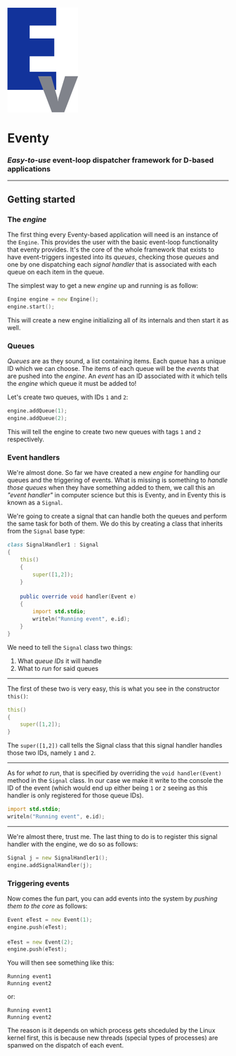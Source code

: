 ![](logos/logo.png)

Eventy
======

### _Easy-to-use_ event-loop dispatcher framework for D-based applications

---

## Getting started

### The _engine_

The first thing every Eventy-based application will need is an instance of the `Engine`.
This provides the user with the basic event-loop functionality that eventy provides. It's
the core of the whole framework that exists to have event-triggers ingested into its
_queues_, checking those _queues_ and one by one dispatching each _signal handler_ that
is associated with each queue on each item in the queue.

The simplest way to get a new _engine_ up and running is as follow:

```d
Engine engine = new Engine();
engine.start();
```

This will create a new engine initializing all of its internals and then start it as well.

### Queues

_Queues_ are as they sound, a list containing items. Each queue has a unique ID which we
can choose. The items of each queue will be the _events_ that are pushed into the _engine_.
An _event_ has an ID associated with it which tells the _engine_ which queue it must be
added to!

Let's create two queues, with IDs `1` and `2`:

```d
engine.addQueue(1);
engine.addQueue(2);
```

This will tell the engine to create two new queues with tags `1` and `2` respectively.

### Event handlers

We're almost done. So far we have created a new _engine_ for handling our queues and
the triggering of events. What is missing is something to _handle those queues_ when
they have something added to them, we call this an _"event handler"_ in computer science
but this is Eventy, and in Eventy this is known as a `Signal`.

We're going to create a signal that can handle both the queues and perform the same task
for both of them. We do this by creating a class that inherits from the `Signal` base type:

```d
class SignalHandler1 : Signal
{
   	this()
   	{
   		super([1,2]);
   	}
    
    public override void handler(Event e)
   	{
   		import std.stdio;
   		writeln("Running event", e.id);
   	}
}
```

We need to tell the `Signal` class two things:

1. What _queue IDs_ it will handle
2. What to _run_ for said queues

---

The first of these two is very easy, this is what you see in the constructor `this()`:

```d
this()
{
    super([1,2]);
}
```

The `super([1,2])` call tells the Signal class that this signal handler handles those
two IDs, namely `1` and `2`.

---

As for _what to run_, that is specified by overriding the `void handler(Event)` method
in the `Signal` class. In our case we make it write to the console the ID of the event
(which would end up either being `1` or `2` seeing as this handler is only registered
for those queue IDs).

```d
import std.stdio;
writeln("Running event", e.id);
```

---

We're almost there, trust me. The last thing to do is to register this signal handler
with the engine, we do so as follows:

```d
Signal j = new SignalHandler1();
engine.addSignalHandler(j);
```

### Triggering events

Now comes the fun part, you can add events into the system by _pushing them to the core_
as follows:

```d
Event eTest = new Event(1);
engine.push(eTest);

eTest = new Event(2);
engine.push(eTest);


```

You will then see something like this:

```
Running event1
Running event2
```

or:

```
Running event1
Running event2
```

The reason is it depends on which process gets shceduled by the Linux kernel first, this
is because new threads (special types of processes) are spanwed on the dispatch of each
event.
